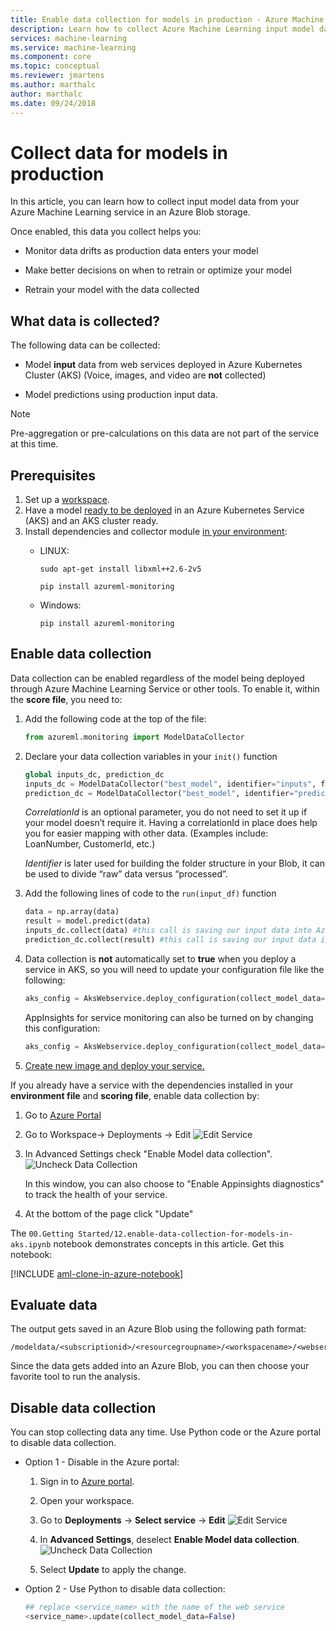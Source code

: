 ```yaml
---
title: Enable data collection for models in production - Azure Machine Learning
description: Learn how to collect Azure Machine Learning input model data in an Azure Blob storage.
services: machine-learning
ms.service: machine-learning
ms.component: core
ms.topic: conceptual
ms.reviewer: jmartens
ms.author: marthalc
author: marthalc
ms.date: 09/24/2018
---
```

# Collect data for models in production

In this article, you can learn how to collect input model data from your Azure Machine Learning service in an Azure Blob storage. 

Once enabled, this data you collect helps you:
* Monitor data drifts as production data enters your model

* Make better decisions on when to retrain or optimize your model

* Retrain your model with the data collected

## What data is collected?

The following data can be collected:
* Model **input** data from web services deployed in Azure Kubernetes Cluster (AKS)
  (Voice, images, and video are **not** collected) 
  
* Model predictions using production input data.

> [!Note]
> Pre-aggregation or pre-calculations on this data are not part of the service at this time.   

## Prerequisites
1.	Set up a [workspace](https://review.docs.microsoft.com/en-us/azure/machine-learning/service/quickstart-get-started?branch=release-ignite-aml).
2.	Have a model [ready to be deployed](https://review.docs.microsoft.com/en-us/azure/machine-learning/service/how-to-deploy-to-aks) in an Azure Kubernetes Service (AKS) and an AKS cluster ready.
3.	Install dependencies and collector module [in your environment](https://review.docs.microsoft.com/en-us/azure/machine-learning/service/how-to-configure-environment?branch=release-ignite-aml):
    * LINUX:

          sudo apt-get install libxml++2.6-2v5

          pip install azureml-monitoring
    * Windows: 
          
          pip install azureml-monitoring 

## Enable data collection
Data collection can be enabled regardless of the model being deployed through Azure Machine Learning Service or other tools. To enable it, within the **score file**, you need to:
1.	Add the following code at the top of the file:

      ```python 
    from azureml.monitoring import ModelDataCollector
    ```
2.	Declare your data collection variables in your `init()` function

    ```python
    global inputs_dc, prediction_dc
    inputs_dc = ModelDataCollector("best_model", identifier="inputs", feature_names=["feat1", "feat2", "feat3". "feat4", "feat5", "feat6"])
    prediction_dc = ModelDataCollector("best_model", identifier="predictions", feature_names=["prediction1", "prediction2"])
    ```

    *CorrelationId* is an optional parameter, you do not need to set it up if your model doesn’t require it. Having a correlationId in place does help you for easier mapping with other data. (Examples include: LoanNumber, CustomerId, etc.)
    
    *Identifier* is later used for building the folder structure in your Blob, it can be used to divide “raw” data versus “processed”.

3.	Add the following lines of code to the `run(input_df)` function

    ```python
    data = np.array(data)
    result = model.predict(data)
    inputs_dc.collect(data) #this call is saving our input data into Azure Blob
    prediction_dc.collect(result) #this call is saving our input data into Azure Blob
    ```

4. Data collection is **not** automatically set to **true** when you deploy a service in AKS, so you will need to update your configuration file like the following: 

    ```python
    aks_config = AksWebservice.deploy_configuration(collect_model_data=True)
    ```
    AppInsights for service monitoring can also be turned on by changing this configuration:
    ```python
    aks_config = AksWebservice.deploy_configuration(collect_model_data=True, enable_app_insights=True)
    ``` 

5. [Create new image and deploy your service.](https://review.docs.microsoft.com/en-us/azure/machine-learning/service/how-to-deploy-to-aks) 

If you already have a service with the dependencies installed in your **environment file** and **scoring file**, enable data collection by:

1. Go to  [Azure Portal](https://portal.azure.com) 
2. Go to Workspace-> Deployments -> Edit
![Edit Service](media/how-to-enable-data-collection/EditService.png)
3. In Advanced Settings check "Enable Model data collection". 
![Uncheck Data Collection](media/how-to-enable-data-collection/CheckDataCollection.png)

    In this window, you can also choose to "Enable Appinsights diagnostics" to track the health of your service.  
4. At the bottom of the page click "Update"

The `00.Getting Started/12.enable-data-collection-for-models-in-aks.ipynb` notebook demonstrates concepts in this article.  Get this notebook:
 
[!INCLUDE [aml-clone-in-azure-notebook](../../../includes/aml-clone-for-examples.md)]



## Evaluate data
The output gets saved in an Azure Blob using the following path format:

```
/modeldata/<subscriptionid>/<resourcegroupname>/<workspacename>/<webservicename>/<modelname>/<modelversion>/<identifier>/<year>/<month>/<day>/data.csv
```

Since the data gets added into an Azure Blob, you can then choose your favorite tool to run the analysis. 

## Disable data collection
You can stop collecting data any time. Use Python code or the Azure portal to disable data collection.

+ Option 1 - Disable in the Azure portal: 
  1. Sign in to [Azure portal](https://portal.azure.com).

  1. Open your workspace.

  1. Go to **Deployments** -> **Select service** -> **Edit**
     ![Edit Service](media/how-to-enable-data-collection/EditService.png)

  1. In **Advanced Settings**, deselect **Enable Model data collection**. 
     ![Uncheck Data Collection](media/how-to-enable-data-collection/UncheckDataCollection.png) 

  1. Select **Update** to apply the change.

* Option 2 - Use Python to disable data collection:

  ```python 
  ## replace <service_name> with the name of the web service
  <service_name>.update(collect_model_data=False)
  ```